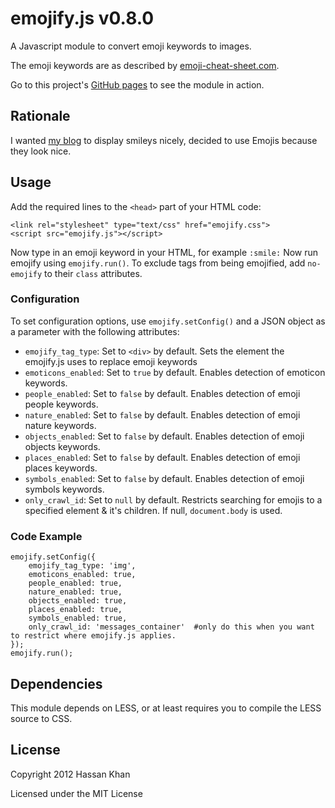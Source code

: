 emojify.js v0.8.0
==========

A Javascript module to convert emoji keywords to images.

The emoji keywords are as described by [emoji-cheat-sheet.com](http://www.emoji-cheat-sheet.com).

Go to this project's [GitHub pages](http://hassankhan.github.com/emojify.js) to see the module in action.


## Rationale
I wanted [my blog](http://hassankhan.me) to display smileys nicely, decided to use Emojis because they look nice.


## Usage
Add the required lines to the ``<head>`` part of your HTML code:

    <link rel="stylesheet" type="text/css" href="emojify.css">
    <script src="emojify.js"></script>

Now type in an emoji keyword in your HTML, for example ``:smile:``
Now run emojify using ``emojify.run()``.
To exclude tags from being emojified, add ``no-emojify`` to their ``class`` attributes.

### Configuration
To set configuration options, use `emojify.setConfig()` and a JSON object as a parameter with the following attributes:
* ``emojify_tag_type``: Set to `<div>` by default. Sets the element the emojify.js uses to replace emoji keywords
* ``emoticons_enabled``: Set to `true` by default. Enables detection of emoticon keywords.
* ``people_enabled``: Set to `false` by default. Enables detection of emoji people keywords.
* ``nature_enabled``: Set to `false` by default. Enables detection of emoji nature keywords.
* ``objects_enabled``: Set to `false` by default. Enables detection of emoji objects keywords.
* ``places_enabled``: Set to `false` by default. Enables detection of emoji places keywords.
* ``symbols_enabled``: Set to `false` by default. Enables detection of emoji symbols keywords.
* ``only_crawl_id``: Set to `null` by default. Restricts searching for emojis to a specified element & it's children.  If null, `document.body` is used.

### Code Example

    emojify.setConfig({
        emojify_tag_type: 'img',
        emoticons_enabled: true,
        people_enabled: true,
        nature_enabled: true,
        objects_enabled: true,
        places_enabled: true,
        symbols_enabled: true,
        only_crawl_id: 'messages_container'  #only do this when you want to restrict where emojify.js applies.
    });
    emojify.run();

## Dependencies
This module depends on LESS, or at least requires you to compile the LESS source to CSS.


## License
Copyright 2012 Hassan Khan

Licensed under the MIT License

